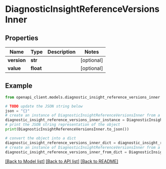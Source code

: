 # DiagnosticInsightReferenceVersionsInner


## Properties

Name | Type | Description | Notes
------------ | ------------- | ------------- | -------------
**version** | **str** |  | [optional] 
**value** | **float** |  | [optional] 

## Example

```python
from openapi_client.models.diagnostic_insight_reference_versions_inner import DiagnosticInsightReferenceVersionsInner

# TODO update the JSON string below
json = "{}"
# create an instance of DiagnosticInsightReferenceVersionsInner from a JSON string
diagnostic_insight_reference_versions_inner_instance = DiagnosticInsightReferenceVersionsInner.from_json(json)
# print the JSON string representation of the object
print(DiagnosticInsightReferenceVersionsInner.to_json())

# convert the object into a dict
diagnostic_insight_reference_versions_inner_dict = diagnostic_insight_reference_versions_inner_instance.to_dict()
# create an instance of DiagnosticInsightReferenceVersionsInner from a dict
diagnostic_insight_reference_versions_inner_from_dict = DiagnosticInsightReferenceVersionsInner.from_dict(diagnostic_insight_reference_versions_inner_dict)
```
[[Back to Model list]](../README.md#documentation-for-models) [[Back to API list]](../README.md#documentation-for-api-endpoints) [[Back to README]](../README.md)


